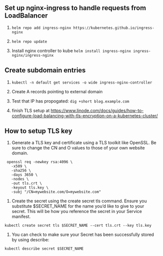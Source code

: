 ## Set up nginx-ingress to handle requests from LoadBalancer

1. `helm repo add ingress-nginx https://kubernetes.github.io/ingress-nginx`

1. `helm repo update`

1. Install nginx controller to kube `helm install ingress-nginx ingress-nginx/ingress-nginx`


## Create subdomain entries

1. `kubectl -n default get services -o wide ingress-nginx-controller`

1. Create A records pointing to external domain

1. Test that IP has propogated: `dig +short blog.example.com`

1. finish TLS setup at https://www.linode.com/docs/guides/how-to-configure-load-balancing-with-tls-encryption-on-a-kubernetes-cluster/



## How to setup TLS key

1. Generate a TLS key and certificate using a TLS toolkit like OpenSSL. Be sure to change the CN and O values to those of your own website domain.

```
 openssl req -newkey rsa:4096 \     
   -x509 \     
   -sha256 \     
   -days 3650 \     
   -nodes \     
   -out tls.crt \     
   -keyout tls.key \     
   -subj "/CN=mywebsite.com/O=mywebsite.com"
```

1. Create the secret using the create secret tls command. Ensure you substitute $SECRET_NAME for the name you’d like to give to your secret. This will be how you reference the secret in your Service manifest.

`kubectl create secret tls $SECRET_NAME --cert tls.crt --key tls.key`

1. You can check to make sure your Secret has been successfully stored by using describe:

`kubectl describe secret $SECRET_NAME`
